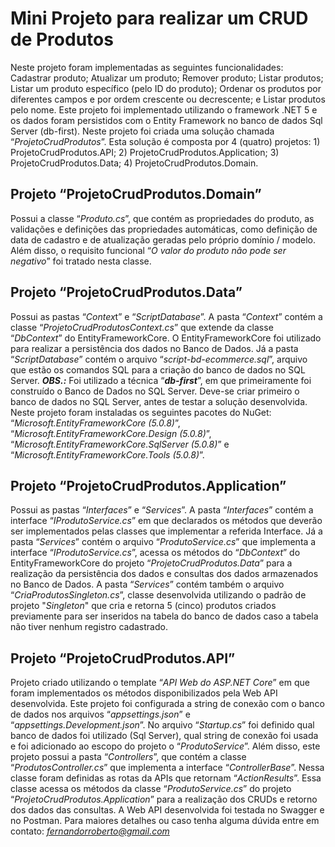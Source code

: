 # Mini Projeto para realizar um CRUD de Produtos
Neste projeto foram implementadas as seguintes funcionalidades: Cadastrar produto; Atualizar um produto; Remover produto; Listar produtos; Listar um produto específico (pelo ID do produto); Ordenar os produtos por diferentes campos e por ordem crescente ou decrescente; e Listar produtos pelo nome. Este projeto foi implementado utilizando o framework .NET 5 e os dados foram persistidos com o Entity Framework no banco de dados Sql Server (db-first).
Neste projeto foi criada uma solução chamada “*ProjetoCrudProdutos*”. Esta solução é composta por 4 (quatro) projetos: 1) ProjetoCrudProdutos.API; 2) ProjetoCrudProdutos.Application; 3) ProjetoCrudProdutos.Data; 4) ProjetoCrudProdutos.Domain.
## Projeto “ProjetoCrudProdutos.Domain” 
Possui a classe “*Produto.cs*”, que contém as propriedades do produto, as validações e definições das propriedades automáticas, como definição de data de cadastro e de atualização geradas pelo próprio domínio / modelo. Além disso, o requisito funcional “*O valor do produto não pode ser negativo*” foi tratado nesta classe. 
## Projeto “ProjetoCrudProdutos.Data” 
Possui as pastas “*Contex*t” e “*ScriptDatabase*”. A pasta “*Context*” contém a classe “*ProjetoCrudProdutosContext.cs*” que extende da classe “*DbContext*” do EntityFrameworkCore. O EntityFrameworkCore foi utilizado para realizar a persistência dos dados no Banco de Dados. 
Já a pasta “*ScriptDatabase*” contém o arquivo “*script-bd-ecommerce.sql*”, arquivo que estão os comandos SQL para a criação do banco de dados no SQL Server. ***OBS.:*** Foi utilizado a técnica “***db-first***”, em que primeiramente foi construído o Banco de Dados no SQL Server. Deve-se criar primeiro o banco de dados no SQL Server, antes de testar a solução desenvolvida. 
Neste projeto foram instaladas os seguintes pacotes do NuGet: “*Microsoft.EntityFrameworkCore (5.0.8)*”, “*Microsoft.EntityFrameworkCore.Design (5.0.8)*”, “*Microsoft.EntityFrameworkCore.SqlServer (5.0.8)*” e “*Microsoft.EntityFrameworkCore.Tools (5.0.8)*”. 
## Projeto “ProjetoCrudProdutos.Application” 
Possui as pastas “*Interfaces*” e “*Services*”. A pasta “*Interfaces*” contém a interface “*IProdutoService.cs*” em que declarados os métodos que deverão ser implementados pelas classes que implementar a referida Interface. 
Já a pasta “*Services*” contém o arquivo “*ProdutoService.cs*” que implementa a interface “*IProdutoService.cs*”, acessa os métodos do “*DbContext*” do EntityFrameworkCore do projeto “*ProjetoCrudProdutos.Data*” para a realização da persistência dos dados e consultas dos dados armazenados no Banco de Dados. A pasta “*Services*” contém também o arquivo “*CriaProdutosSingleton.cs*”, classe desenvolvida utilizando o padrão de projeto  "*Singleton*" que cria e retorna 5 (cinco) produtos criados previamente para ser inseridos na tabela do banco de dados caso a tabela não tiver nenhum registro cadastrado.
## Projeto “ProjetoCrudProdutos.API” 
Projeto criado utilizando o template “*API Web do ASP.NET Core*” em que foram implementados os métodos disponibilizados pela Web API desenvolvida. Este projeto foi configurada a string de conexão com o banco de dados nos arquivos “*appsettings.json*” e “*appsettings.Development.json*”. No arquivo “*Startup.cs*” foi definido qual banco de dados foi utilizado (Sql Server), qual string de conexão foi usada e foi adicionado ao escopo do projeto o “*ProdutoService*”.
Além disso, este projeto possui a pasta “*Controllers*”, que contém a classe “*ProdutosController.cs*” que implementa a interface “*ControllerBase*”. Nessa classe foram definidas as rotas da APIs que retornam “*ActionResults*”. Essa classe acessa os métodos da classe “*ProdutoService.cs*” do projeto “*ProjetoCrudProdutos.Application*” para a realização dos CRUDs e retorno dos dados das consultas. A Web API desenvolvida foi testada no Swagger e no Postman. 
Para maiores detalhes ou caso tenha alguma dúvida entre em contato: *fernandorroberto@gmail.com*
